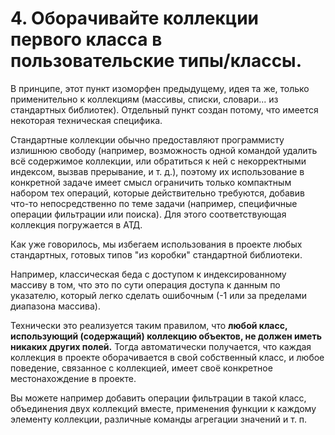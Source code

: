# 4. Оборачивайте коллекции первого класса в пользовательские типы/классы.

В принципе, этот пункт изоморфен предыдущему, идея та же, только применительно к коллекциям (массивы, списки, словари... из стандартных библиотек). Отдельный пункт создан потому, что имеется некоторая техническая специфика.

Стандартные коллекции обычно предоставляют программисту излишнюю свободу (например, возможность одной командой удалить всё содержимое коллекции, или обратиться к ней с некорректными индексом, вызвав прерывание, и т. д.), поэтому их использование в конкретной задаче имеет смысл ограничить только компактным набором тех операций, которые действительно требуются, добавив что-то непосредственно по теме задачи (например, специфичные операции фильтрации или поиска). Для этого соответствующая коллекция погружается в АТД.

Как уже говорилось, мы избегаем использования в проекте любых стандартных, готовых типов "из коробки" стандартной библиотеки.

Например, классическая беда с доступом к индексированному массиву в том, что это по сути операция доступа к данным по указателю, который легко сделать ошибочным (-1 или за пределами диапазона массива).

Технически это реализуется таким правилом, что **любой класс, использующий (содержащий) коллекцию объектов, не должен иметь никаких других полей.** Тогда автоматически получается, что каждая коллекция в проекте оборачивается в свой собственный класс, и любое поведение, связанное с коллекцией, имеет своё конкретное местонахождение в проекте.

Вы можете например добавить операции фильтрации в такой класс, объединения двух коллекций вместе, применения функции к каждому элементу коллекции, различные команды агрегации значений и т. п.
